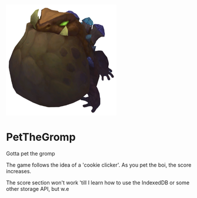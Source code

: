 <img src="/gromp.png" width="300" height="300">

# PetTheGromp
 Gotta pet the gromp
 
 The game follows the idea of a 'cookie clicker'. As you pet the boi, the score increases. 
 
 The score section won't work 'till I learn how to use the IndexedDB or some other storage API, but w.e
